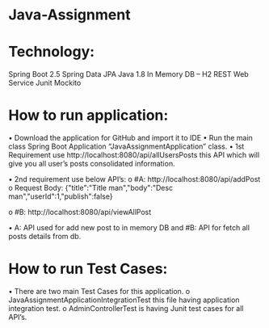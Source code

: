 # Java-Assignment

# Technology:
Spring Boot 2.5
Spring Data JPA
Java 1.8
In Memory DB – H2
REST Web Service
Junit
Mockito


# How to run application:
•	Download the application for GitHub and import it to IDE
•	Run the main class Spring Boot Application “JavaAssignmentApplication” class.
•	1st Requirement use http://localhost:8080/api/allUsersPosts this API which will give you all user’s posts consolidated information.

•	2nd requirement use below API’s:
o	#A: http://localhost:8080/api/addPost
o Request Body: {"title":"Title man","body":"Desc man","userId":1,"publish":false}

o	#B: http://localhost:8080/api/viewAllPost

•	A: API used for add new post to in memory DB and #B: API for fetch all posts details from db.

# How to run Test Cases:
•	There are two main Test Cases for this application.
o	JavaAssignmentApplicationIntegrationTest this file having application integration test.
o	AdminControllerTest is having Junit test cases for all API’s.
